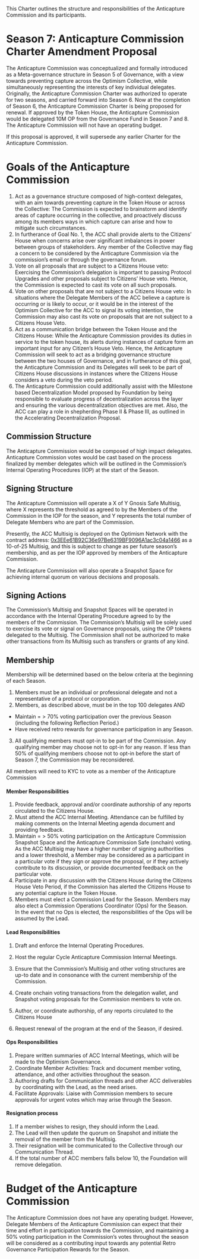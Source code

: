 This Charter outlines the structure and responsibilities of the Anticapture Commission and its participants.

# Season 7: Anticapture Commission Charter Amendment Proposal

The Anticapture Commission was conceptualized and formally introduced as a Meta-governance structure in Season 5 of Governance, with a view towards preventing capture across the Optimism Collective, while simultaneously representing the interests of key individual delegates. Originally, the Anticapture Commission Charter was authorized to operate for two seasons, and carried forward into Season 6. Now at the completion of Season 6, the Anticapture Commission Charter is being proposed for renewal. If approved by the Token House, the Anticapture Commission would be delegated 10M OP from the Governance Fund in Season 7 and 8. The Anticapture Commission will not have an operating budget. 

If this proposal is approved, it will supersede any earlier Charter for the Anticapture Commission.

# Goals of the Anticapture Commission

1. Act as a governance structure composed of high-context delegates, with an aim towards preventing capture in the Token House or across the Collective: The Commission is expected to brainstorm and identify areas of capture occurring in the collective, and proactively discuss among its members ways in which capture can arise and how to mitigate such circumstances.
2. In furtherance of Goal No. 1, the ACC shall provide alerts to the Citizens’ House when concerns arise over significant imbalances in power between groups of stakeholders. Any member of the Collective may flag a concern to be considered by the Anticapture Commission via the commission’s email or through the governance forum.
3. Vote on all proposals that are subject to a Citizens House veto: Exercising the Commission’s delegation is important to passing Protocol Upgrades and other proposals subject to Citizens’ House veto. Hence, the Commission is expected to cast its vote on all such proposals.
4. Vote on other proposals that are not subject to a Citizens House veto: In situations where the Delegate Members of the ACC believe a capture is occurring or is likely to occur, or it would be in the interest of the Optimism Collective for the ACC to signal its voting intention, the Commission may also cast its vote on proposals that are not subject to a Citizens House Veto.
5. Act as a communication bridge between the Token House and the Citizens House: While the Anticapture Commission provides its duties in service to the token house, its alerts during instances of capture form an important input for any Citizen’s House Veto. Hence, the Anticapture Commission will seek to act as a bridging governance structure between the two houses of Governance, and in furtherance of this goal, the Anticapture Commission and its Delegates will seek to be part of Citizens House discussions in instances where the Citizens House considers a veto during the veto period.
6. The Anticapture Commission could additionally assist with the Milestone based Decentralization Model proposed by Foundation by being responsible to evaluate progress of decentralization across the layer and ensuring the various decentralization objectives are met. Also, the ACC can play a role in shepherding Phase II & Phase III, as outlined in the Accelerating Decentralization Proposal.

## Commission Structure

The Anticapture Commission would be composed of high impact delegates. Anticapture Commission votes would be cast based on the process finalized by member delegates which will be outlined in the Commission’s Internal Operating Procedures (IOP) at the start of the Season.

## Signing Structure

The Anticapture Commission will operate a X of Y Gnosis Safe Multisig, where X represents the threshold as agreed to by the Members of the Commission in the IOP for the season, and Y represents the total number of Delegate Members who are part of the Commission. 

Presently, the ACC Multisig is deployed on the Optimism Network with the contract address: [0x3EEe61B92C36e97Be6319BF9096A1ac3c04a1466](https://optimistic.etherscan.io/address/0x3EEe61B92C36e97Be6319BF9096A1ac3c04a1466) as a 10-of-25 Multisig, and this is subject to change as per future season’s membership, and as per the IOP approved by members of the Anticapture Commission. 

The Anticapture Commission will also operate a Snapshot Space for achieving internal quorum on various decisions and proposals. 


## Signing Actions

The Commission’s Multisig and Snapshot Spaces will be operated in accordance with the Internal Operating Procedure agreed to by the members of the Commission. The Commission’s Multisig will be solely used to exercise its vote or signal on Governance proposals, using the OP tokens delegated to the Multisig. The Commission shall not be authorized to make other transactions from its Multisig such as transfers or grants of any kind.

## Membership

Membership will be determined based on the below criteria at the beginning of each Season.

1. Members must be an individual or professional delegate and not a representative of a protocol or corporation.
2. Members, as described above, must be in the top 100 delegates AND

* Maintain = > 70% voting participation over the previous Season (including the following Reflection Period.)
* Have received retro rewards for governance participation in any Season.

3. All qualifying members must opt-in to be part of the Commission. Any qualifying member may choose not to opt-in for any reason. If less than 50% of qualifying members choose not to opt-in before the start of Season 7, the Commission may be reconsidered.

All members will need to KYC to vote as a member of the Anticapture Commission

#### Member Responsibilities

1. Provide feedback, approval and/or coordinate authorship of any reports circulated to the Citizens House.
2. Must attend the ACC Internal Meeting. Attendance can be fulfilled by making comments on the Internal Meeting agenda document and providing feedback.
3. Maintain = > 50% voting participation on the Anticapture Commission Snapshot Space and the Anticapture Commission Safe (onchain) voting. As the ACC Multisig may have a higher number of signing authorities and a lower threshold, a Member may be considered as a participant in a particular vote if they sign or approve the proposal, or if they actively contribute to its discussion, or provide documented feedback on the particular vote.
4. Participate in any discussion with the Citizens House during the Citizens House Veto Period, if the Commission has alerted the Citizens House to any potential capture in the Token House.
5. Members must elect a Commission Lead for the Season. ​​Members may also elect a Commission Operations Coordinator (Ops) for the Season. In the event that no Ops is elected, the responsibilities of the Ops will be assumed by the Lead.

#### Lead Responsibilities

1. Draft and enforce the Internal Operating Procedures.
2. Host the regular Cycle Anticapture Commission Internal Meetings.
3. Ensure that the Commission’s Multisig and other voting structures are up-to date and in consonance with the current membership of the Commission.
4. Create onchain voting transactions from the delegation wallet, and Snapshot voting proposals for the Commission members to vote on.
5. Author, or coordinate authorship, of any reports circulated to the Citizens House

6. Request renewal of the program at the end of the Season, if desired.

#### Ops Responsibilities

1. Prepare written summaries of ACC Internal Meetings, which will be made to the Optimism Governance.
2. Coordinate Member Activities: Track and document member voting, attendance, and other activities throughout the season.
3. Authoring drafts for Communication threads and other ACC deliverables by coordinating with the Lead, as the need arises.
4. Facilitate Approvals: Liaise with Commission members to secure approvals for urgent votes which may arise through the Season.

#### Resignation process

1. If a member wishes to resign, they should inform the Lead.
2. The Lead will then update the quorum on Snapshot and initiate the removal of the member from the Multisig.
3. Their resignation will be communicated to the Collective through our Communication Thread.
4. If the total number of ACC members falls below 10, the Foundation will remove delegation.

# Budget of the Anticapture Commission

The Anticapture Commission does not have any operating budget. However, Delegate Members of the Anticapture Commission can expect that their time and effort in participation towards the Commission, and maintaining a 50% voting participation in the Commission’s votes throughout the season will be considered as a contributing input towards any potential Retro Governance Participation Rewards for the Season.
